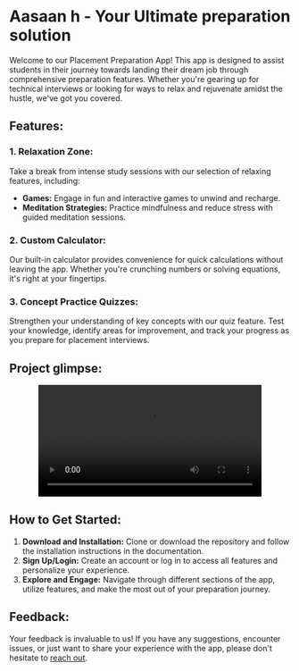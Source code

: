 
# Aasaan h - Your Ultimate preparation solution

Welcome to our Placement Preparation App! This app is designed to assist students in their journey towards landing their dream job through comprehensive preparation features. Whether you're gearing up for technical interviews or looking for ways to relax and rejuvenate amidst the hustle, we've got you covered.

## Features:

### 1. Relaxation Zone:
Take a break from intense study sessions with our selection of relaxing features, including:
- **Games:** Engage in fun and interactive games to unwind and recharge.
- **Meditation Strategies:** Practice mindfulness and reduce stress with guided meditation sessions.

### 2. Custom Calculator:
Our built-in calculator provides convenience for quick calculations without leaving the app. Whether you're crunching numbers or solving equations, it's right at your fingertips.

### 3. Concept Practice Quizzes:
Strengthen your understanding of key concepts with our quiz feature. Test your knowledge, identify areas for improvement, and track your progress as you prepare for placement interviews.



## Project glimpse: 

<div align="center">
  <video src="https://github.com/anuragsharmark/MinorProject/assets/72140902/bf3d7974-6783-4071-b4f5-19d969594b11" width=400/>
</div>

## How to Get Started:
1. **Download and Installation:** Clone or download the repository and follow the installation instructions in the documentation.
2. **Sign Up/Login:** Create an account or log in to access all features and personalize your experience.
3. **Explore and Engage:** Navigate through different sections of the app, utilize features, and make the most out of your preparation journey.


## Feedback:
Your feedback is invaluable to us! If you have any suggestions, encounter issues, or just want to share your experience with the app, please don't hesitate to [reach out](https://www.linkedin.com/in/anuragsharmark/).



